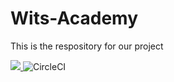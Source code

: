 # Wits-Academy
This is the respository for our project
<a href="https://codecov.io/gh/JayMphek18/Wits-Academy" > 

 <img src="https://codecov.io/gh/JayMphek18/Wits-Academy/branch/testing/graph/badge.svg?token=U0RSSZUW36"/> 

 </a>
<img alt="CircleCI" src="https://img.shields.io/circleci/build/github/JayMphek18/Wits-Academy">
